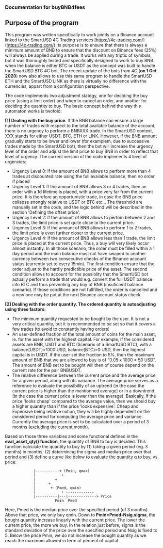### Documentation for buyBNB4fees

## Purpose of the program

This program was written specifically to work jointly on a Binance account linked to the SmartUSD 4C Trading services [https://4c-trading.com/](https://4c-trading.com/)
Its purpose is to ensure that there is always a minimum amount of BNB to ensure that the discount on Binance fees (25%) will always be applied during a trade.
It works with any triptic of symbols, but it was thoroughly tested and specifically designed to work to buy BNB when the balance is either BTC or USDT as the concept was built to handle the SmartUSD BTC 4C bot. The recent update of the bots from 4C (**on 1 Oct 2020**) now also allows to use this same program to handle the SmartUSD ETH and the SmartUSD LINK as there is virtually no difference with the currencies, appart from a configuration perspective. 

The code implements two adjustment stategy, one for deciding the buy price (using a limit order) and when to cancel an order, and another for deciding the quantity to buy. The basic concept behind the way this automaton works is twofold:

**[1] Dealing with the buy price.**
If the BNB balance can ensure a large number of trades with respect to the total available balance of the account, there is no urgency to perform a BNBXXX trade. In the SmartUSD context, XXX stands for either USDT, BTC, ETH or LINK. However, if the BNB amount gradually starts to be lower and lower (for examplem, due to successive trades made by the SmartUSD bot), then the bot will increase the urgency level of the order and adjust the limit price to buy BNB in order to reflect that level of urgency. The current version of the code implements 4 level of urgencies:
   - Urgency Level 0: If the amount of BNB allows to perform more than 4 trades at discounted rate using the full available balance, then no order if placed 
   - Urgency Level 1: If the amount of BNB allows 3 or 4 trades, then an order with a 1d lifetime is placed, with a price very far from the current price. It is therefore an opportunistic trade, in case the BNB price collapse strongly relative to USDT or BTC etc...  The threshold are manually set in the code, and the logic behind will be described in the section 'Defining the offset price'.
   - Urgency Level 2: If the amount of BNB allows to perfom between 2 and 3 trades, the limit price is set quite close to the current price.
   - Urgency Level 3: If the amount of BNB allows to perform 1 to 2 trades, the limit price is even further closer to the current price.
   - Urgency Level 4: If the amount of BNB allows less than 1 trade, the limit price is placed at the current price. Thus, a buy will very likely occur almost instantly.
In all those scenario, the order must be filled within a 1 day period and the main balance must not have swaped to another currency between two consecutive checks of the Binance account status (currently set to every 15min). The first condition ensure that the order adjust to the hardly predictible price of the asset. The second condition allows to account for the possiblity that the SmartUSD bot actually perform a trade that would e.g. convert the full USDT balance into BTC and thus preventing any buy of BNB (insuficient balance scenario). 
If those conditions are not fullfilled, the order is cancelled and a new one may be put at the next Binance account status check.

**[2] Dealing with the order quantity. The ordered quantity is autoadjusting using three factors:**
   - The minimum quantity requested to be bought by the user. It is not a very critical quantity, but it is recommended to be set so that it covers a few trades (to avoid to constantly having orders)
   - An user-defined fraction of the total amount of coins for the main asset, ie. for the asset with the highest capital. For example, if the considered assets are BNB, USDT and BTC (Scenario of a SmartUSD BTC), with a balance(USDT)=1000 USD, balance(BTC)=0 USD, then the highest capital is in USDT. If the user set the fraction to 5%, then the maximum amount of BNB that we are allowed to buy is of "0.05 x 1000 = 50 USD". The amount of BNB set to be bought will then of course depend on the current rate for the pair BNBUSDT.
   - The relative difference between the current price and the average price for a given period, along with its variance. The average price serves as a reference to evaluate the possibility of an uptrend (in the case the current price is higher than the mentionned average) or in a downtrend (in the case the current price is lower than the average). Basically, if the price 'looks cheap' compared to the average value, then we should buy a higher quantity than if the price 'looks expensive'. Cheap and Expensive being relative notion, they will be highly dependent on the considered period for computing the average price and variance. Currently the average price is set to be calculated over a period of 3 months (excluding the current month). 

Based on those three variables and some functional defined in the **eval_asset_qty() function**, the quantity of BNB to buy is decided.
This function calculate the quantity to buy by (1) taking a given period (eg. 3 months) in months, (2) determining the sigma and median price over that period
and (3) define a curve like below to evaluate the quantity q to buy, vs price:
```		         ^ q
			 |-----------+ (Pmin, qmax)
			 |            +
			 |	       +
			 |		+
			 |		 + (Pmed, qmin)
			 |	          + -------------
			 |----------|---|-------------> Price
			           Pmin  Pmed       
```

Here, Pmed is the median price over the specified period (of 3 months). Above that price, we only buy qmin.  Down to **Pmin=Pmed-Nsig.sigma**, the bought quantity increase linearly with the current price. The lower the current price, the more we buy. In the relation just before, sigma is the standard deviation of the price over the specified period and Nsig is fixed to 5. Below the price Pmin, we do not increase the bought quantity as we reach the maximum allowed in term of percent of capital
